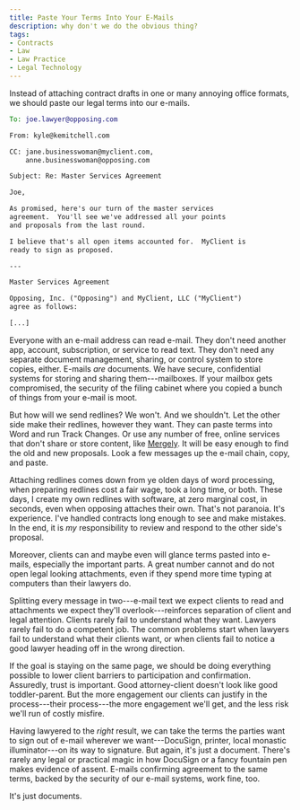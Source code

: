 ```yaml
---
title: Paste Your Terms Into Your E-Mails
description: why don't we do the obvious thing?
tags:
- Contracts
- Law
- Law Practice
- Legal Technology
---
```


Instead of attaching contract drafts in one or many annoying office formats, we should paste our legal terms into our e-mails.

```email
To: joe.lawyer@opposing.com

From: kyle@kemitchell.com

CC: jane.businesswoman@myclient.com,
    anne.businesswoman@opposing.com

Subject: Re: Master Services Agreement

Joe,

As promised, here's our turn of the master services
agreement.  You'll see we've addressed all your points
and proposals from the last round.

I believe that's all open items accounted for.  MyClient is
ready to sign as proposed.

---

Master Services Agreement

Opposing, Inc. ("Opposing") and MyClient, LLC ("MyClient")
agree as follows:

[...]
```

Everyone with an e-mail address can read e-mail.  They don't need another app, account, subscription, or service to read text.  They don't need any separate document management, sharing, or control system to store copies, either.  E-mails _are_ documents.  We have secure, confidential systems for storing and sharing them---mailboxes.  If your mailbox gets compromised, the security of the filing cabinet where you copied a bunch of things from your e-mail is moot.

But how will we send redlines?  We won't.  And we shouldn't.  Let the other side make their redlines, however they want.  They can paste terms into Word and run Track Changes.  Or use any number of free, online services that don't share or store content, like [Mergely](https://mergely.com/editor).  It will be easy enough to find the old and new proposals.  Look a few messages up the e-mail chain, copy, and paste.

Attaching redlines comes down from ye olden days of word processing, when preparing redlines cost a fair wage, took a long time, or both.  These days, I create my own redlines with software, at zero marginal cost, in seconds, even when opposing attaches their own.  That's not paranoia.  It's experience.  I've handled contracts long enough to see and make mistakes.  In the end, it is _my_ responsibility to review and respond to the other side's proposal.

Moreover, clients can and maybe even will glance terms pasted into e-mails, especially the important parts.  A great number cannot and do not open legal looking attachments, even if they spend more time typing at computers than their lawyers do.

Splitting every message in two---e-mail text we expect clients to read and attachments we expect they'll overlook---reinforces separation of client and legal attention.  Clients rarely fail to understand what they want.  Lawyers rarely fail to do a competent job.  The common problems start when lawyers fail to understand what their clients want, or when clients fail to notice a good lawyer heading off in the wrong direction.

If the goal is staying on the same page, we should be doing everything possible to lower client barriers to participation and confirmation.  Assuredly, trust is important.  Good attorney-client doesn't look like good toddler-parent.  But the more engagement our clients can justify in the process---their process---the more engagement we'll get, and the less risk we'll run of costly misfire.

Having lawyered to the _right_ result, we can take the terms the parties want to sign out of e-mail wherever we want---DocuSign, printer, local monastic illuminator---on its way to signature.  But again, it's just a document.  There's rarely any legal or practical magic in how DocuSign or a fancy fountain pen makes evidence of assent.  E-mails confirming agreement to the same terms, backed by the security of our e-mail systems, work fine, too.

It's just documents.
